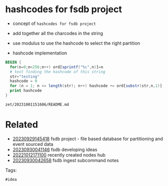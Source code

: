 # hashcodes for fsdb project

- concept of `hashcodes for fsdb project`
- add together all the charcodes in the string
- use modulus to use the hashcode to select the right partition

- hashcode implementation
```awk
BEGIN {
  for(n=0;n<256;n++) ord[sprintf("%c",n)]=n
  # test finding the hashcode of this string
  str="testing"
  hashcode = 0
  for (n = 1; n <= length(str); n++) hashcode += ord[substr(str,n,1)]
  print hashcode
}
```

` zet/20231001151606/README.md `

# Related

- [20230929145418](/zet/20230929145418/README.md) fsdb project - file based database for partitioning and event sourced data
- [20230930041146](/zet/20230930041146/README.md) fsdb developing ideas
- [20221012171100](/zet/20221012171100/README.md) recently created nodes hub
- [20230930042658](/zet/20230930042658/README.md) fsdb ingest subcommand notes

Tags:

    #idea
